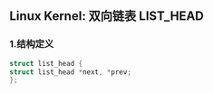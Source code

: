 ## Linux Kernel: 双向链表 LIST_HEAD

### 1.结构定义

```c
struct list_head {
struct list_head *next, *prev;
};
```

